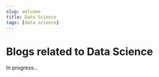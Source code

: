 ```yaml
---
slug: welcome
title: Data Science
tags: [data science]
---
```


# Blogs related to Data Science

In progress...
